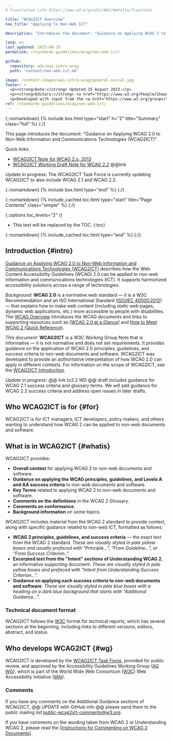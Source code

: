```yaml
---
# Translation info https://www.w3.org/wiki/WAI/Website/Translate

title: "WCAG2ICT Overview"
nav_title: "Applying to Non-Web ICT"

description: "Introduces the document: “Guidance on Applying WCAG 2 to Non-Web Information and Communications Technologies (WCAG2ICT)”."

lang: en
last_updated: 2023-08-15
permalink: /standards-guidelines/wcag/non-web-ict/

github:
  repository: w3c/wai-intro-wcag
  path: 'content/non-web-ict.md'

image: /content-images/wai-intro-wcag/general-social.jpg
footer: >
  <p><strong>Date:</strong> Updated 15 August 2023.</p>
  <p><strong>Editors:</strong> <a href="https://www.w3.org/People/Shawn/">Shawn Lawton Henry</a> and Mary Jo Mueller.</p>
  <p>Developed with input from the <a href="https://www.w3.org/groups/tf/wcag2ict/">WCAG2ICT Task Force</a> and the Education and Outreach Working Group (<a href="https://www.w3.org/groups/wg/eowg/">EOWG</a>).</p>
ref: /standards-guidelines/wcag/non-web-ict/
---
```


{::nomarkdown}
{% include box.html type="start" h="2" title="Summary" class="full" %}
{:/}

This page introduces the document: "Guidance on Applying WCAG 2.0 to Non-Web Information and Communications Technologies (WCAG2ICT)".

Quick links:
* [WCAG2ICT Note for WCAG 2.o, 2013](https://www.w3.org/TR/wcag2ict/)
* [WCAG2ICT Working Draft Note for WCAG 2.2](https://www.w3.org/@@) @@link

Update in progress: The WCAG2ICT Task Force is currently updating WCAG2ICT to also include WCAG 2.1 and WCAG 2.2.

{::nomarkdown}
{% include box.html type="end" %}
{:/}

{::nomarkdown}
{% include_cached toc.html type="start" title="Page Contents" class="simple" %}
{:/}

{::options toc_levels="2" /}

-   This text will be replaced by the TOC.
{:toc}

{::nomarkdown}
{% include_cached toc.html type="end" %}
{:/}

## Introduction {#intro}

[Guidance on Applying WCAG 2.0 to Non-Web Information and Communications Technologies (WCAG2ICT)](https://www.w3.org/TR/wcag2ict/) describes how the Web Content Accessibility Guidelines (WCAG) 2.0 can be applied to non-web information and communications technologies (ICT). It supports harmonized accessibility solutions across a range of technologies.

*Background:* **WCAG 2.0** is a normative web standard — it is a W3C Recommendation and an ISO International Standard ([ISO/IEC 40500:2012](https://www.w3.org/QA/2012/10/wcag_20_is_now_also_isoiec_405.html)) — that explains how to make web content (including static web pages, dynamic web applications, etc.) more accessible to people with disabilities. The [WCAG Overview](/standards-guidelines/wcag/) introduces the WCAG documents and links to supporting resources such as [[WCAG 2.0 at a Glance]](/standards-guidelines/wcag/20/glance/) and [How to Meet WCAG 2 (Quick Reference)](https://www.w3.org/WAI/WCAG20/quickref/).

*This document:* **WCAG2ICT** is a W3C Working Group Note that is informative — it is not normative and does not set requirements. It provides guidance on the application of WCAG 2.0 principles, guidelines, and success criteria to non-web documents and software. WCAG2ICT was developed to provide an authoritative interpretation of how WCAG 2.0 can apply in different contexts. For information on the scope of WCAG2ICT, see the [WCAG2ICT Introduction](https://www.w3.org/TR/wcag2ict/#intro).

*Update in progress:* @@ link to2.2  WD @@ draft includes guidance for WCAG 2.1 success criteria and glossary terms. We will add guidance for WCAG 2.2 success criteria and address open issues in later drafts.

## Who WCAG2ICT is for {#for}

WCAG2ICT is for ICT managers, ICT developers, policy makers, and others wanting to understand how WCAG 2 can be applied to non-web documents and software.

## What is in WCAG2ICT {#whatis}

WCAG2ICT provides:

-   **Overall context** for applying WCAG 2 to non-web documents and software.
-   **Guidance on applying the WCAG principles, guidelines, and Levels A and AA success criteria** to non-web documents and software.
-   **Key Terms** related to applying WCAG 2 to non-web documents and software.
-   **Comments on the definitions** in the WCAG 2 Glossary.
-   **Comments on conformance**.
-   **Background information** on some topics.

WCAG2ICT includes material from the WCAG 2 standard to provide context, along with specific guidance related to non-web ICT, formatted as follows:

-   **WCAG 2 principles, guidelines, and success criteria** — the exact text from the WCAG 2 standard. *These are visually styled in pale yellow boxes and usually prefaced with "Principle...", "From Guideline...", or "From Success Criterion..".*
-   **Excerpted text from the "Intent" sections of Understanding WCAG 2**, an informative supporting document. *These are visually styled in pale yellow boxes and prefaced with "Intent from Understanding Success Criterion...".*
-   **Guidance on applying each success criteria to non-web documents and software**. *These are visually styled in pale blue boxes with a heading on a dark blue background that starts with "Additional Guidance...".*

### Technical document format

WCAG2ICT follows the [W3C](https://www.w3.org) format for technical reports, which has several sections at the beginning, including links to different versions, editors, abstract, and status.

## Who develops WCAG2ICT {#wg}

WCAG2ICT is developed by the [WCAG2ICT Task Force](https://www.w3.org/WAI/GL/WCAG2ICT-TF/), provided for public review, and approved by the Accessibility Guidelines Working Group ([AG WG](https://www.w3.org/WAI/GL/)), which is part of the World Wide Web Consortium ([W3C](https://www.w3.org/)) Web Accessibility Initiative ([WAI](https://www.w3.org/WAI/)).

### Comments

If you have any comments on the Additional Guidance sections of WCAG2ICT, @@ UPDATE with GitHub info @@ please send them to the public mailing list <public-wcag2ict-comments@w3.org>.

If you have comments on the wording taken from WCAG 2 or Understanding WCAG 2, please read the [[Instructions for Commenting on WCAG 2 Documents]](/standards-guidelines/wcag/commenting/).
